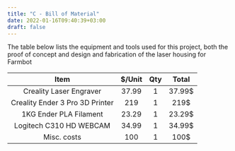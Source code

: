 ```yaml
---
title: "C - Bill of Material"
date: 2022-01-16T09:40:39+03:00
draft: false
---
```

The table below lists the equipment and tools used for this project, both the proof of concept and design and fabrication of the laser housing for Farmbot

**Item**|**$/Unit**|**Qty**|**Total**
:-----:|:-----:|:-----:|:-----:
Creality Laser Engraver|37.99|1|37.99$
Creality Ender 3 Pro 3D Printer|219|1|219$
1KG Ender PLA Filament|23.29|1|23.29$
Logitech C310 HD WEBCAM|34.99|1|34.99$
Misc. costs|100|1|100$